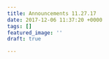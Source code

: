 ```yaml
---
title: Announcements 11.27.17
date: 2017-12-06 11:37:20 +0000
tags: []
featured_image: ''
draft: true

---
```

